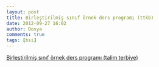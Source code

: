 ```yaml
---
layout: post
title: Birleştirilmiş sınıf örnek ders programı (ttkb)
date: 2012-09-27 16:02
author: Dosya
comments: true
tags: [bsi]
---
```

<a href="http://egitimvaktim.com/dosyalar/2012/09/14043746_birlestirilmis_snflar_haf_ders_prg.pdf">Birleştirilmiş sınıf örnek ders programı (talim terbiye)</a>

